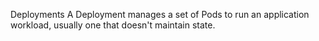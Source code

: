 Deployments
A Deployment manages a set of Pods to run an application workload, usually one that doesn't maintain state.
